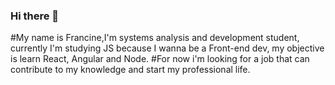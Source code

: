 ### Hi there 👋

#My name is Francine,I'm systems analysis and development student, currently I'm studying JS because I wanna be a Front-end dev, my objective is learn React, Angular and Node.
#For now i'm looking for a job that can contribute to my knowledge and start my professional life.
